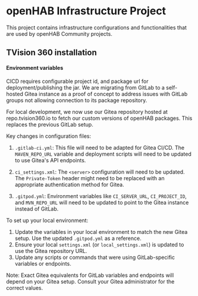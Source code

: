# openHAB Infrastructure Project

This project contains infrastructure configurations and functionalities that are used by openHAB Community projects.

## TVision 360 installation

#### Environment variables
CICD requires configurable project id, and package url for deployment/publishing the jar. We are migrating from GitLab to a self-hosted Gitea instance as a proof of concept to address issues with GitLab groups not allowing connection to its package repository.

For local development, we now use our Gitea repository hosted at repo.tvision360.io to fetch our custom versions of openHAB packages. This replaces the previous GitLab setup.

Key changes in configuration files:

1. `.gitlab-ci.yml`: This file will need to be adapted for Gitea CI/CD. The `MAVEN_REPO_URL` variable and deployment scripts will need to be updated to use Gitea's API endpoints.

2. `ci_settings.xml`: The `<server>` configuration will need to be updated. The `Private-Token` header might need to be replaced with an appropriate authentication method for Gitea.

3. `.gitpod.yml`: Environment variables like `CI_SERVER_URL`, `CI_PROJECT_ID`, and `MVN_REPO_URL` will need to be updated to point to the Gitea instance instead of GitLab.

To set up your local environment:

1. Update the variables in your local environment to match the new Gitea setup. Use the updated `.gitpod.yml` as a reference.
2. Ensure your local `settings.xml` (or `local_settings.xml`) is updated to use the Gitea repository URL.
3. Update any scripts or commands that were using GitLab-specific variables or endpoints.

Note: Exact Gitea equivalents for GitLab variables and endpoints will depend on your Gitea setup. Consult your Gitea administrator for the correct values.